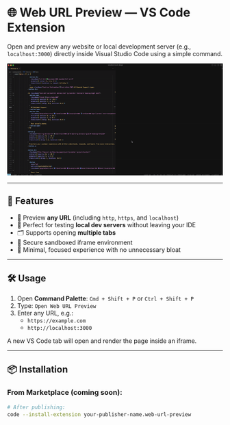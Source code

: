 # 🌐 Web URL Preview — VS Code Extension

Open and preview any website or local development server (e.g., `localhost:3000`) directly inside Visual Studio Code using a simple command.

![Web URL Preview Demo](./open-web-url-demo.gif) <!-- Optional demo GIF -->

---

## 🚀 Features

- 📡 Preview **any URL** (including `http`, `https`, and `localhost`)
- 🧪 Perfect for testing **local dev servers** without leaving your IDE
- 🗂 Supports opening **multiple tabs**
- 🔐 Secure sandboxed iframe environment
- 🧘 Minimal, focused experience with no unnecessary bloat

---

## 🛠 Usage

1. Open **Command Palette**: `Cmd + Shift + P` or `Ctrl + Shift + P`
2. Type: `Open Web URL Preview`
3. Enter any URL, e.g.:
   - `https://example.com`
   - `http://localhost:3000`

A new VS Code tab will open and render the page inside an iframe.

---

## 📦 Installation

### From Marketplace (coming soon):
```bash
# After publishing:
code --install-extension your-publisher-name.web-url-preview
